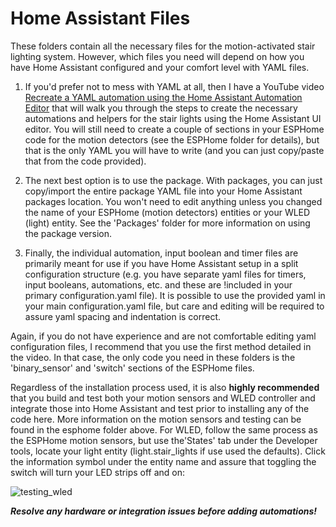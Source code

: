 # Home Assistant Files

These folders contain all the necessary files for the motion-activated stair lighting system.  However, which files you need will depend on how you have Home Assistant configured and your comfort level with YAML files.

1. If you'd prefer not to mess with YAML at all, then I have a YouTube video [Recreate a YAML automation using the Home Assistant Automation Editor](https://youtu.be/F3YjWCs7Czc) that will walk you through the steps to create the necessary automations and helpers for the stair lights using the Home Assistant UI editor.  You will still need to create a couple of sections in your ESPHome code for the motion detectors (see the ESPHome folder for details), but that is the only YAML you will have to write (and you can just copy/paste that from the code provided).

2. The next best option is to use the package.  With packages, you can just copy/import the entire package YAML file into your Home Assistant packages location.  You won't need to edit anything unless you changed the name of your ESPHome (motion detectors) entities or your WLED (light) entity.  See the 'Packages' folder for more information on using the package version.

3. Finally, the individual automation, input boolean and timer files are primarily meant for use if you have Home Assistant setup in a split configuration structure (e.g. you have separate yaml files for timers, input booleans, automations, etc. and these are !included in your primary configuration.yaml file).  It is possible to use the provided yaml in your main configuration.yaml file, but care and editing will be required to assure yaml spacing and indentation is correct.

Again, if you do not have experience and are not comfortable editing yaml configuration files, I recommend that you use the first method detailed in the video.  In that case, the only code you need in these folders is the 'binary_sensor' and 'switch' sections of the ESPHome files.

Regardless of the installation process used, it is also **highly recommended** that you build and test both your motion sensors and WLED controller and integrate those into Home Assistant and test prior to installing any of the code here.  More information on the motion sensors and testing can be found in the esphome folder above.  For WLED, follow the same process as the ESPHome motion sensors, but use the'States' tab under the Developer tools, locate your light entity (light.stair_lights if use used the defaults).  Click the information symbol under the entity name and assure that toggling the switch will turn your LED strips off and on:

![testing_wled](https://user-images.githubusercontent.com/55962781/176062695-f623f256-86d7-4dc3-8d70-ba245ef58bfc.jpg)

***Resolve any hardware or integration issues before adding automations!***
